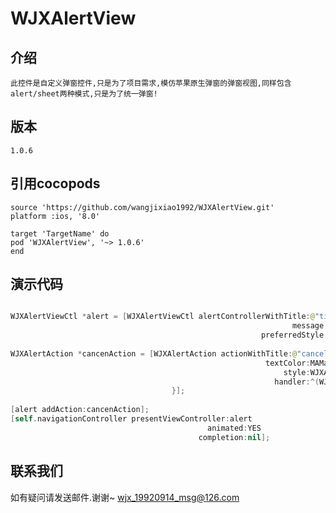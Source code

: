 # WJXAlertView
    
## 介绍
    此控件是自定义弹窗控件,只是为了项目需求,模仿苹果原生弹窗的弹窗视图,同样包含alert/sheet两种模式,只是为了统一弹窗!
## 版本
    1.0.6
    
## 引用cocopods
   
    source 'https://github.com/wangjixiao1992/WJXAlertView.git'
    platform :ios, '8.0'
    
    target 'TargetName' do
    pod 'WJXAlertView', '~> 1.0.6'
    end

## 演示代码
```swift

WJXAlertViewCtl *alert = [WJXAlertViewCtl alertControllerWithTitle:@"title"
                                                               message:@"content。"
                                                        preferredStyle:WJXAlertViewTypeAlert];
                                                        
WJXAlertAction *cancenAction = [WJXAlertAction actionWithTitle:@"cancel"
                                                         textColor:MAMainColor
                                                             style:WJXAlertActionTypeBold
                                                           handler:^(WJXAlertAction *action) {                       
                                    }];
    
[alert addAction:cancenAction];
[self.navigationController presentViewController:alert
                                            animated:YES
                                          completion:nil];
```
                         
## 联系我们
如有疑问请发送邮件.谢谢~
wjx_19920914_msg@126.com

